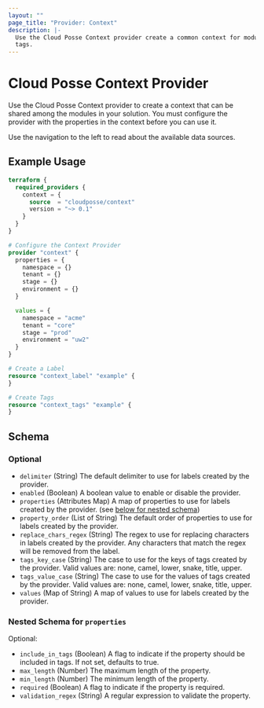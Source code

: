 ```yaml
---
layout: ""
page_title: "Provider: Context"
description: |-
  Use the Cloud Posse Context provider create a common context for modules. This is useful when generating labels and
  tags.
---
```


# Cloud Posse Context Provider

Use the Cloud Posse Context provider to create a context that can be shared among the modules in your solution. You must
configure the provider with the properties in the context before you can use it.

Use the navigation to the left to read about the available data sources.

## Example Usage

```terraform
terraform {
  required_providers {
    context = {
      source  = "cloudposse/context"
      version = "~> 0.1"
    }
  }
}

# Configure the Context Provider
provider "context" {
  properties = {
    namespace = {}
    tenant = {}
    stage = {}
    environment = {}
  }

  values = {
    namespace = "acme"
    tenant = "core"
    stage = "prod"
    environment = "uw2"
  }
}

# Create a Label
resource "context_label" "example" {
}

# Create Tags
resource "context_tags" "example" {
}
```

<!-- schema generated by tfplugindocs -->
## Schema

### Optional

- `delimiter` (String) The default delimiter to use for labels created by the provider.
- `enabled` (Boolean) A boolean value to enable or disable the provider.
- `properties` (Attributes Map) A map of properties to use for labels created by the provider. (see [below for nested schema](#nestedatt--properties))
- `property_order` (List of String) The default order of properties to use for labels created by the provider.
- `replace_chars_regex` (String) The regex to use for replacing characters in labels created by the provider. Any characters that match the regex will be removed from the label.
- `tags_key_case` (String) The case to use for the keys of tags created by the provider. Valid values are: none, camel, lower, snake, title, upper.
- `tags_value_case` (String) The case to use for the values of tags created by the provider. Valid values are: none, camel, lower, snake, title, upper.
- `values` (Map of String) A map of values to use for labels created by the provider.

<a id="nestedatt--properties"></a>
### Nested Schema for `properties`

Optional:

- `include_in_tags` (Boolean) A flag to indicate if the property should be included in tags. If not set, defaults to true.
- `max_length` (Number) The maximum length of the property.
- `min_length` (Number) The minimum length of the property.
- `required` (Boolean) A flag to indicate if the property is required.
- `validation_regex` (String) A regular expression to validate the property.
